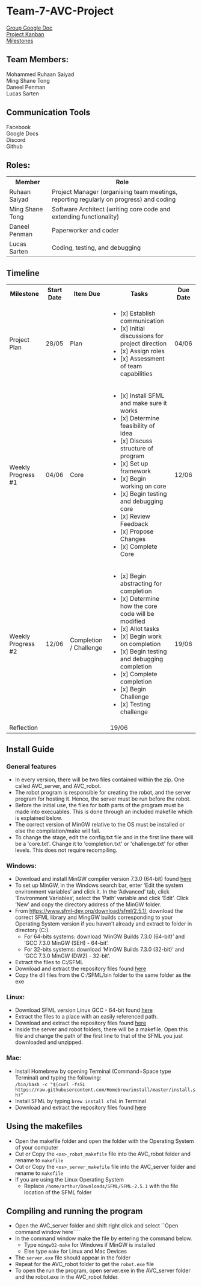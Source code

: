 # Team-7-AVC-Project

[Group Google Doc](https://docs.google.com/document/d/1E5nax8sHvRvkREA-iLWSAP3fB-MumnZg8RVfdBt5z-o/edit?usp=sharing)\
[Project Kanban](https://github.com/ruhaansaiyad/Team-7-AVC-Project/projects/1)\
[Milestones](https://github.com/ruhaansaiyad/Team-7-AVC-Project/milestones)

## Team Members:
Mohammed Ruhaan Saiyad\
Ming Shane Tong\
Daneel Penman\
Lucas Sarten

## Communication Tools
Facebook\
Google Docs\
Discord\
Github

## Roles:
<table>
    <tbody>
        <tr>
            <th>Member</th>
            <th>Role</th>
        </tr>
        <tr>
            <td>Ruhaan Saiyad</td>
            <td>Project Manager (organising team meetings, reporting regularly on progress) and coding</td>
        </tr>
        <tr>
            <td>Ming Shane Tong</td>
            <td>Software Architect (writing core code and extending functionality)</td>
        </tr>
        <tr>
            <td>Daneel Penman</td>
            <td>Paperworker and coder</td>
        </tr>
        <tr>
            <td>Lucas Sarten</td>
            <td>Coding, testing, and debugging</td>
        </tr>
    </tbody>
</table>

## Timeline
<table>
    <tbody>
        <tr>
            <th>Milestone</th>
            <th>Start Date</th>
            <th>Item Due</th>
            <th>Tasks</th>
            <th>Due Date</th>
        </tr>
        <tr>
            <td>Project Plan</td>
            <td>28/05</td>
            <td>Plan</td>
            <td>
                <ul>
                    <li> [x] Establish communication</li>
                    <li> [x] Initial discussions for project direction</li>
                    <li> [x] Assign roles</li>
                    <li> [x] Assessment of team capabilities </li>
                </ul>
            </td>
            <td>04/06</td>
        </tr>
        <tr>
            <td>Weekly Progress #1</td>
            <td>04/06</td>
            <td>Core</td>
            <td>
                <ul>
                    <li> [x] Install SFML and make sure it works</li>
                    <li> [x] Determine feasibility of idea</li>
                    <li> [x] Discuss structure of program</li>
                    <li> [x] Set up framework</li>
                    <li> [x] Begin working on core</li>
                    <li> [x] Begin testing and debugging core</li>
                    <li> [x] Review Feedback</li>
                    <li> [x] Propose Changes</li>
                    <li> [x] Complete Core</li>
                </ul>
            </td>
            <td>12/06</td>
        </tr>
        <tr>
            <td>Weekly Progress #2</td>
            <td>12/06</td>
            <td>Completion / Challenge</td>
            <td>
                <ul>
                    <li> [x] Begin abstracting for completion</li>
                    <li> [x] Determine how the core code will be modified</li>
                    <li> [x] Allot tasks</li>
                    <li> [x] Begin work on completion</li>
                    <li> [x] Begin testing and debugging completion</li>
                    <li> [x] Complete completion</li>
                    <li> [x] Begin Challenge</li>
                    <li> [x] Testing challenge</li>
                </ul>
            </td>
            <td>19/06</td>
        </tr>
        <tr>
            <td>Reflection</td>
            <td></td>
            <td></td>
            <td>19/06</td>
        </tr>
    </tbody>
</table>

## Install Guide

### General features
- In every version, there will be two files contained within the zip. One called AVC_server, and AVC_robot. 
- The robot program is responsible for creating the robot, and the server program for hosting it. Hence, the server must be run before the robot.
- Before the initial use, the files for both parts of the program must be made into execuables. This is done through an included makefile which is explained below.
- The correct version of MinGW relative to the OS must be installed or else the compilation/make will fail.
- To change the stage, edit the config.txt file and in the first line there will be a 'core.txt'. Change it to 'completion.txt' or 'challenge.txt' for other levels. This does not require recompiling.

### Windows:

- Download and install MinGW compiler version 7.3.0 (64-bit) found [here](https://sourceforge.net/projects/mingw-w64/files/Toolchains%20targetting%20Win64/Personal%20Builds/mingw-builds/7.3.0/threads-posix/seh/x86_64-7.3.0-release-posix-seh-rt_v5-rev0.7z/download)
- To set up MinGW, in the Windows search bar, enter ‘Edit the system environment variables’ and click it. In the ‘Advanced’ tab, click ‘Environment Variables’, select the ‘Path’ variable and click ‘Edit’. Click ‘New’ and copy the directory address of the MinGW folder.
- From https://www.sfml-dev.org/download/sfml/2.5.1/, download the correct SFML library and MingGW builds corresponding to your Operating System version if you haven’t already and extract to folder in directory (C:). 
    - For 64-bits systems: download ‘MinGW Builds 7.3.0 (64-bit)’ and ‘GCC 7.3.0 MinGW (SEH) - 64-bit’.
    - For 32-bits systems: download ‘MinGW Builds 7.3.0 (32-bit)’ and ‘GCC 7.3.0 MinGW (DW2) - 32-bit’.
- Extract the files to C:/SFML
- Download and extract the repository files found [here](https://github.com/ruhaansaiyad/Team-7-AVC-Project/archive/master.zip)
- Copy the dll files from the C:/SFML/bin folder to the same folder as the exe
### Linux: 
- Download SFML version Linux GCC - 64-bit found [here](https://www.sfml-dev.org/download/sfml/2.5.1/)  
- Extract the files to a place with an easily referenced path.
- Download and extract the repository files found [here](https://github.com/ruhaansaiyad/Team-7-AVC-Project/archive/master.zip)
- Inside the server and robot folders, there will be a makefile. Open this file and change the path of the first line to that of the SFML you just downloaded and unzipped. 
### Mac: 
- Install Homebrew by opening Terminal (Command+Space type Terminal) and typing the following:       
```/bin/bash -c "$(curl -fsSL https://raw.githubusercontent.com/Homebrew/install/master/install.sh)"``` 
- Install SFML by typing ```brew install sfml``` in Terminal 
- Download and extract the repository files found [here](https://github.com/ruhaansaiyad/Team-7-AVC-Project/archive/master.zip)
## Using the makefiles
- Open the makefile folder and open the folder with the Operating System of your computer
- Cut or Copy the ```<os>_robot_makefile``` file into the AVC_robot folder and rename to ```makefile```
- Cut or Copy the ```<os>_server_makefile``` file into the AVC_server folder and rename to ```makefile```
- If you are using the Linux Operating System
    - Replace ```/home/arthur/Downloads/SFML/SFML-2.5.1``` with the file location of the SFML folder

## Compiling and running the program
- Open the AVC_server folder and shift right click and select ``Open command window here````
- In the command window make the file by entering the command below.
    - Type ```mingw32-make``` for Windows if MinGW is installed
    - Else type ```make``` for Linux and Mac Devices
- The ```server.exe``` file should appear in the folder
- Repeat for the AVC_robot folder to get the ```robot.exe``` file
- To open the run the program, open server.exe in the AVC_server folder and the robot.exe in the AVC_robot folder.
